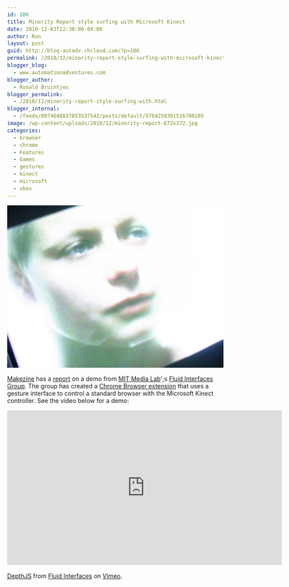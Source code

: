 ```yaml
---
id: 106
title: Minority Report style surfing with Microsoft Kinect
date: 2010-12-03T12:30:00-04:00
author: Ron
layout: post
guid: http://blog-autadv.rhcloud.com/?p=106
permalink: /2010/12/minority-report-style-surfing-with-microsoft-kinect.html
blogger_blog:
  - www.automationadventures.com
blogger_author:
  - Ronald Bruintjes
blogger_permalink:
  - /2010/12/minority-report-style-surfing-with.html
blogger_internal:
  - /feeds/8074648837853537542/posts/default/5764258301516708285
image: /wp-content/uploads/2010/12/minority-report-672x372.jpg
categories:
  - browser
  - chrome
  - Features
  - Games
  - gestures
  - kinect
  - microsoft
  - xbox
---
```

![Minority Report](/wp-content/uploads/2010/12/minority-report.jpg)

[Makezine](http://makezine.com/) has a <a href="http://blog.makezine.com/archive/2010/11/minority_report-style_web_surfing_w.html" target="_blank">report</a> on a demo from <a href="http://www.media.mit.edu/" target="_blank">MIT Media Lab</a>';s <a href="http://fluid.media.mit.edu/" target="_blank">Fluid Interfaces Group</a>. The group has created a <a href="https://github.com/doug/depthjs" target="_blank">Chrome Browser extension</a> that uses a gesture interface to control a standard browser with the Microsoft Kinect controller. See the video below for a demo:

<iframe src="https://player.vimeo.com/video/17180651" width="640" height="360" frameborder="0" allowfullscreen></iframe>
  
[DepthJS](http://vimeo.com/17180651) from [Fluid Interfaces](http://vimeo.com/fluidinterfaces) on [Vimeo](http://vimeo.com/).